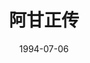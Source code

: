 ---
layout: movie-review
title: 阿甘正传
description: >
  好美好甜的美国梦，一个似乎仅凭借天赋和运气就可以顺遂的人生。
category: 电影
img: assets/img/movie/before2020/阿甘正传.webp
star: 5
date: 1994-07-06
---